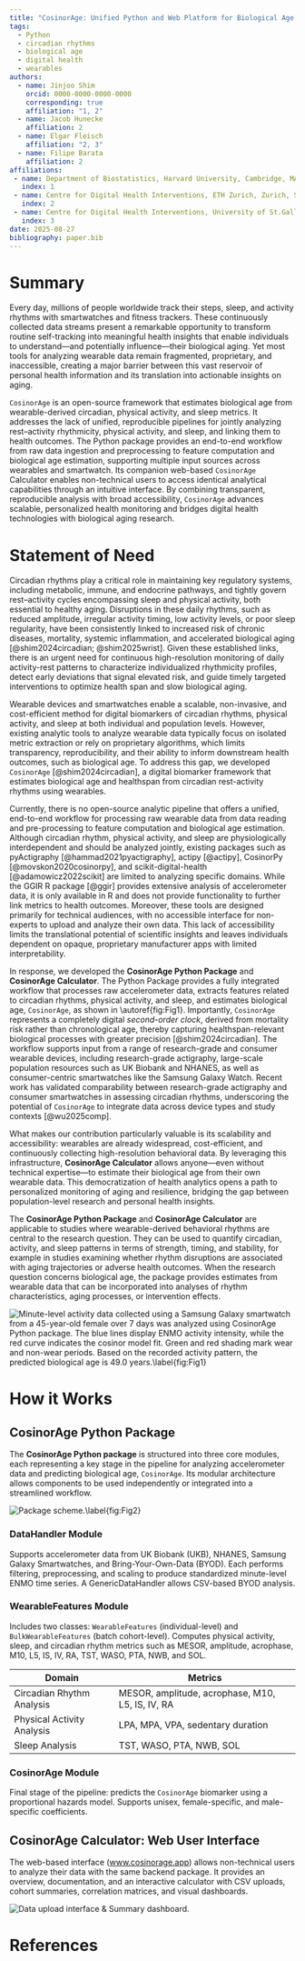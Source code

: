 ```yaml
---
title: "CosinorAge: Unified Python and Web Platform for Biological Age Estimation from Wearable- and Smartwatch-Based Activity Rhythms"
tags:
  - Python
  - circadian rhythms
  - biological age
  - digital health
  - wearables
authors:
  - name: Jinjoo Shim
    orcid: 0000-0000-0000-0000
    corresponding: true
    affiliation: "1, 2"
  - name: Jacob Hunecke
    affiliation: 2
  - name: Elgar Fleisch
    affiliation: "2, 3"
  - name: Filipe Barata
    affiliation: 2
affiliations:
 - name: Department of Biostatistics, Harvard University, Cambridge, MA, USA
   index: 1
 - name: Centre for Digital Health Interventions, ETH Zurich, Zurich, Switzerland
   index: 2
 - name: Centre for Digital Health Interventions, University of St.Gallen, St.Gallen, Switzerland
   index: 3
date: 2025-08-27
bibliography: paper.bib
---
```


# Summary

Every day, millions of people worldwide track their steps, sleep, and activity rhythms with smartwatches and fitness trackers. These continuously collected data streams present a remarkable opportunity to transform routine self-tracking into meaningful health insights that enable individuals to understand—and potentially influence—their biological aging. Yet most tools for analyzing wearable data remain fragmented, proprietary, and inaccessible, creating a major barrier between this vast reservoir of personal health information and its translation into actionable insights on aging.

`CosinorAge` is an open-source framework that estimates biological age from wearable-derived circadian, physical activity, and sleep metrics. It addresses the lack of unified, reproducible pipelines for jointly analyzing rest–activity rhythmicity, physical activity, and sleep, and linking them to health outcomes. The Python package provides an end-to-end workflow from raw data ingestion and preprocessing to feature computation and biological age estimation, supporting multiple input sources across wearables and smartwatch. Its companion web-based `CosinorAge` Calculator enables non-technical users to access identical analytical capabilities through an intuitive interface. By combining transparent, reproducible analysis with broad accessibility, `CosinorAge` advances scalable, personalized health monitoring and bridges digital health technologies with biological aging research.

# Statement of Need

Circadian rhythms play a critical role in maintaining key regulatory systems, including metabolic, immune, and endocrine pathways, and tightly govern rest–activity cycles encompassing sleep and physical activity, both essential to healthy aging. Disruptions in these daily rhythms, such as reduced amplitude, irregular activity timing, low activity levels, or poor sleep regularity, have been consistently linked to increased risk of chronic diseases, mortality, systemic inflammation, and accelerated biological aging [@shim2024circadian; @shim2025wrist]. Given these established links, there is an urgent need for continuous high-resolution monitoring of daily activity-rest patterns to characterize individualized rhythmicity profiles, detect early deviations that signal elevated risk, and guide timely targeted interventions to optimize health span and slow biological aging.  

Wearable devices and smartwatches enable a scalable, non-invasive, and cost-efficient method for digital biomarkers of circadian rhythms, physical activity, and sleep at both individual and population levels. However, existing analytic tools to analyze wearable data typically focus on isolated metric extraction or rely on proprietary algorithms, which limits transparency, reproducibility, and their ability to inform downstream health outcomes, such as biological age. To address this gap, we developed `CosinorAge` [@shim2024circadian], a digital biomarker framework that estimates biological age and healthspan from circadian rest-activity rhythms using wearables.  

Currently, there is no open-source analytic pipeline that offers a unified, end-to-end workflow for processing raw wearable data from data reading and pre-processing to feature computation and biological age estimation. Although circadian rhythm, physical activity, and sleep are physiologically interdependent and should be analyzed jointly, existing packages such as pyActigraphy [@hammad2021pyactigraphy], actipy [@actipy], CosinorPy [@movskon2020cosinorpy], and scikit-digital-health [@adamowicz2022scikit] are limited to analyzing specific domains. While the GGIR R package [@ggir] provides extensive analysis of accelerometer data, it is only available in R and does not provide functionality to further link metrics to health outcomes. Moreover, these tools are designed primarily for technical audiences, with no accessible interface for non-experts to upload and analyze their own data. This lack of accessibility limits the translational potential of scientific insights and leaves individuals dependent on opaque, proprietary manufacturer apps with limited interpretability.  

In response, we developed the **CosinorAge Python Package** and **CosinorAge Calculator**. The Python Package provides a fully integrated workflow that processes raw accelerometer data, extracts features related to circadian rhythms, physical activity, and sleep, and estimates biological age, `CosinorAge`, as shown in \autoref{fig:Fig1}. Importantly, `CosinorAge` represents a completely digital *second-order clock*, derived from mortality risk rather than chronological age, thereby capturing healthspan-relevant biological processes with greater precision [@shim2024circadian]. The workflow supports input from a range of research-grade and consumer wearable devices, including research-grade actigraphy, large-scale population resources such as UK Biobank and NHANES, as well as consumer-centric smartwatches like the Samsung Galaxy Watch. Recent work has validated comparability between research-grade actigraphy and consumer smartwatches in assessing circadian rhythms, underscoring the potential of `CosinorAge` to integrate data across device types and study contexts [@wu2025comp].  

What makes our contribution particularly valuable is its scalability and accessibility: wearables are already widespread, cost-efficient, and continuously collecting high-resolution behavioral data. By leveraging this infrastructure, **CosinorAge Calculator** allows anyone—even without technical expertise—to estimate their biological age from their own wearable data. This democratization of health analytics opens a path to personalized monitoring of aging and resilience, bridging the gap between population-level research and personal health insights.  

The **CosinorAge Python Package** and **CosinorAge Calculator** are applicable to studies where wearable-derived behavioral rhythms are central to the research question. They can be used to quantify circadian, activity, and sleep patterns in terms of strength, timing, and stability, for example in studies examining whether rhythm disruptions are associated with aging trajectories or adverse health outcomes. When the research question concerns biological age, the package provides estimates from wearable data that can be incorporated into analyses of rhythm characteristics, aging processes, or intervention effects.  

![Minute-level activity data collected using a Samsung Galaxy smartwatch from a 45-year-old female over 7 days was analyzed using `CosinorAge` Python package. The blue lines display ENMO activity intensity, while the red curve indicates the cosinor model fit. Green and red shading mark wear and non-wear periods. Based on the recorded activity pattern, the predicted biological age is 49.0 years.\label{fig:Fig1}](figures/timerseries&CA.png)

# How it Works

## CosinorAge Python Package

The **CosinorAge Python package** is structured into three core modules, each representing a key stage in the pipeline for analyzing accelerometer data and predicting biological age, `CosinorAge`. Its modular architecture allows components to be used independently or integrated into a streamlined workflow.  

![Package scheme.\label{fig:Fig2}](figures/schema.png)

### DataHandler Module
Supports accelerometer data from UK Biobank (UKB), NHANES, Samsung Galaxy Smartwatches, and Bring-Your-Own-Data (BYOD). Each performs filtering, preprocessing, and scaling to produce standardized minute-level ENMO time series. A GenericDataHandler allows CSV-based BYOD analysis.  

### WearableFeatures Module
Includes two classes: `WearableFeatures` (individual-level) and `BulkWearableFeatures` (batch cohort-level). Computes physical activity, sleep, and circadian rhythm metrics such as MESOR, amplitude, acrophase, M10, L5, IS, IV, RA, TST, WASO, PTA, NWB, and SOL.  

| **Domain** | **Metrics** |
|------------|-------------|
| Circadian Rhythm Analysis | MESOR, amplitude, acrophase, M10, L5, IS, IV, RA |
| Physical Activity Analysis | LPA, MPA, VPA, sedentary duration |
| Sleep Analysis | TST, WASO, PTA, NWB, SOL |

### CosinorAge Module
Final stage of the pipeline: predicts the `CosinorAge` biomarker using a proportional hazards model. Supports unisex, female-specific, and male-specific coefficients.  

## CosinorAge Calculator: Web User Interface

The web-based interface (www.cosinorage.app) allows non-technical users to analyze their data with the same backend package. It provides an overview, documentation, and an interactive calculator with CSV uploads, cohort summaries, correlation matrices, and visual dashboards.  

![Data upload interface & Summary dashboard.](figures/calc.png)

# References